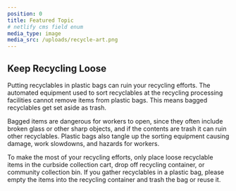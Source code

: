 ```yaml
---
position: 0
title: Featured Topic
# netlify cms field enum
media_type: image
media_src: /uploads/recycle-art.png
---
```


## Keep Recycling Loose

Putting recyclables in plastic bags can ruin your recycling efforts. The automated equipment used to sort recyclables at the recycling processing facilities cannot remove items from plastic bags. This means bagged recyclables get set aside as trash.

Bagged items are dangerous for workers to open, since they often include broken glass or other sharp objects, and if the contents are trash it can ruin other recyclables. Plastic bags also tangle up the sorting equipment causing damage, work slowdowns, and hazards for workers.

To make the most of your recycling efforts, only place loose recyclable items in the curbside collection cart, drop off recycling container, or community collection bin. If you gather recyclables in a plastic bag, please empty the items into the recycling container and trash the bag or reuse it.
